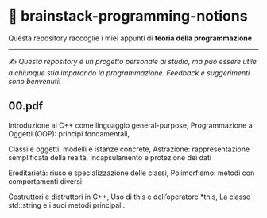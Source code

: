 # 🧠 brainstack-programming-notions

Questa repository raccoglie i miei appunti di **teoria della programmazione**.  

---

✍️ *Questa repository è un progetto personale di studio, ma può essere utile a chiunque stia imparando la programmazione. Feedback e suggerimenti sono benvenuti!*  

## 00.pdf
Introduzione al C++ come linguaggio general-purpose, Programmazione a Oggetti (OOP): principi fondamentali, 

Classi e oggetti: modelli e istanze concrete, Astrazione: rappresentazione semplificata della realtà, Incapsulamento e protezione dei dati

Ereditarietà: riuso e specializzazione delle classi, Polimorfismo: metodi con comportamenti diversi

Costruttori e distruttori in C++, Uso di this e dell’operatore *this, La classe std::string e i suoi metodi principali.
